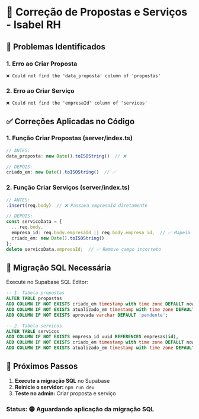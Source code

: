 # 🔧 Correção de Propostas e Serviços - Isabel RH

## 🚨 Problemas Identificados

### 1. Erro ao Criar Proposta
```
❌ Could not find the 'data_proposta' column of 'propostas'
```

### 2. Erro ao Criar Serviço  
```
❌ Could not find the 'empresaId' column of 'servicos'
```

## ✅ Correções Aplicadas no Código

### 1. Função Criar Propostas (server/index.ts)
```typescript
// ANTES:
data_proposta: new Date().toISOString()  // ❌

// DEPOIS: 
criado_em: new Date().toISOString()  // ✅
```

### 2. Função Criar Serviços (server/index.ts)
```typescript
// ANTES:
.insert(req.body)  // ❌ Passava empresaId diretamente

// DEPOIS:
const servicoData = {
  ...req.body,
  empresa_id: req.body.empresaId || req.body.empresa_id,  // ✅ Mapeia campos
  criado_em: new Date().toISOString()
};
delete servicoData.empresaId;  // ✅ Remove campo incorreto
```

## 🔄 Migração SQL Necessária

Execute no Supabase SQL Editor:

```sql
-- 1. Tabela propostas
ALTER TABLE propostas 
ADD COLUMN IF NOT EXISTS criado_em timestamp with time zone DEFAULT now(),
ADD COLUMN IF NOT EXISTS atualizado_em timestamp with time zone DEFAULT now(),
ADD COLUMN IF NOT EXISTS aprovada varchar DEFAULT 'pendente';

-- 2. Tabela servicos  
ALTER TABLE servicos
ADD COLUMN IF NOT EXISTS empresa_id uuid REFERENCES empresas(id),
ADD COLUMN IF NOT EXISTS criado_em timestamp with time zone DEFAULT now(),
ADD COLUMN IF NOT EXISTS atualizado_em timestamp with time zone DEFAULT now();
```

## 🚀 Próximos Passos

1. **Execute a migração SQL** no Supabase
2. **Reinicie o servidor:** `npm run dev`
3. **Teste no admin:** Criar proposta e serviço

### Status: 🟡 Aguardando aplicação da migração SQL
